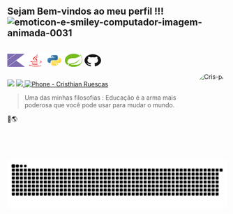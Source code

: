 ## Sejam Bem-vindos ao meu perfil !!! <img src="https://www.imagensanimadas.com/data/media/318/emoticon-e-smiley-computador-imagem-animada-0031.gif" border="0" alt="emoticon-e-smiley-computador-imagem-animada-0031" /></a>

<div style="display: inline_block"><br>
 
  
  <img align="center" alt="Cris-Kollin" height="30" width="40" src="https://raw.githubusercontent.com/devicons/devicon/master/icons/kotlin/kotlin-plain.svg">
  <img align="center" alt="Cris-Java" height="30" width="40" src="https://raw.githubusercontent.com/devicons/devicon/master/icons/java/java-plain.svg">
  <img align="center" alt="Cris-Python" height="30" width="40" src="https://raw.githubusercontent.com/devicons/devicon/master/icons/python/python-original.svg">
  <img align="center" alt="C-Spring" height="30" width="40" src="https://raw.githubusercontent.com/devicons/devicon/master/icons/spring/spring-original.svg">
  <img align="center" alt="C-git" height="30" width="40" src="https://raw.githubusercontent.com/devicons/devicon/master/icons/github/github-original.svg">
       

  <img align="right" alt="Cris-pic" height="200" style="border-radius:50px;" 
       src="https://cdn.discordapp.com/attachments/892829776732114968/904551197346766908/ezgif-4-4c09f32fc57c.gif">
</div>
  
  ##
 
<div> 
  <a href="https://www.instagram.com/cris_0_029/" target="_blank"><img src="https://img.shields.io/badge/-Instagram-%23E4405F?style=for-the-badge&logo=instagram&logoColor=white" target="_blank"></a>
  <a href = "cristhian.ruescas83@gmail.com><img src="https://img.shields.io/badge/-Gmail-%23333?style=for-the-badge&logo=gmail&logoColor=white" target="_blank"></a>
  <a href="https://www.linkedin.com/in/cristhianruescas/" target="_blank"><img src="https://img.shields.io/badge/-LinkedIn-%230077B5?style=for-the-badge&logo=linkedin&logoColor=white" target="_blank"><a href="https://www.imagensanimadas.com/cat-emoticons-e-smileys-de-computadores-318.htm">
    <a href="https://api.whatsapp.com/send?1=pt_BR&phone=11959586681&text=Olá, sou a pessoa do github!"> 
    <img alt="Phone - Cristhian Ruescas" src="https://img.shields.io/badge/WhatsApp-25D366?style=for-the-badge&logo=whatsapp&logoColor=white">
  </a>  



> Uma das minhas filosofias : Educação é a arma mais poderosa que você pode usar para mudar o mundo.

 🔌🌎
 

 
![Snake animation](https://github.com/cristhian-ruescas/cristhian-ruescas/blob/output/github-contribution-grid-snake.svg)
 
</div>
